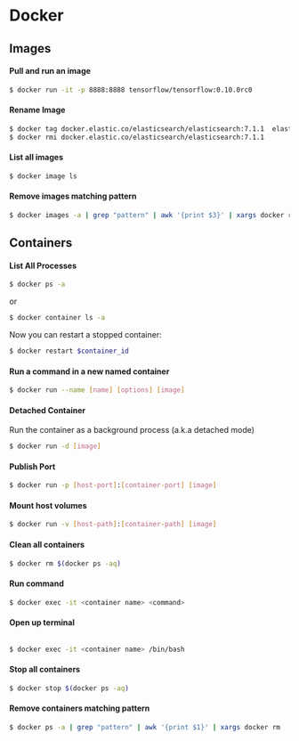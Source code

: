 # Docker

## Images

#### Pull and run an image

```bash
$ docker run -it -p 8888:8888 tensorflow/tensorflow:0.10.0rc0
```

#### Rename Image

```bash
$ docker tag docker.elastic.co/elasticsearch/elasticsearch:7.1.1  elastic
$ docker rmi docker.elastic.co/elasticsearch/elasticsearch:7.1.1
```

#### List all images

```bash
$ docker image ls
```

#### Remove images matching pattern

```bash
$ docker images -a | grep "pattern" | awk '{print $3}' | xargs docker rmi
```

## Containers

#### List All Processes

```bash
$ docker ps -a
```

or

```bash
$ docker container ls -a
```

Now you can restart a stopped container:

```bash
$ docker restart $container_id
```

#### Run a command in a new named container

```bash
$ docker run --name [name] [options] [image]
```

#### Detached Container

Run the container as a background process (a.k.a detached mode)

```bash
$ docker run -d [image]
```

#### Publish Port

```bash
$ docker run -p [host-port]:[container-port] [image]
```

#### Mount host volumes

```bash
$ docker run -v [host-path]:[container-path] [image]
```

#### Clean all containers

```bash
$ docker rm $(docker ps -aq)
```

#### Run command

```bash
$ docker exec -it <container name> <command>
```

#### Open up terminal

```bash

$ docker exec -it <container name> /bin/bash
```

#### Stop all containers

```bash
$ docker stop $(docker ps -aq)
```

#### Remove containers matching pattern

```bash
$ docker ps -a | grep "pattern" | awk '{print $1}' | xargs docker rm
```
